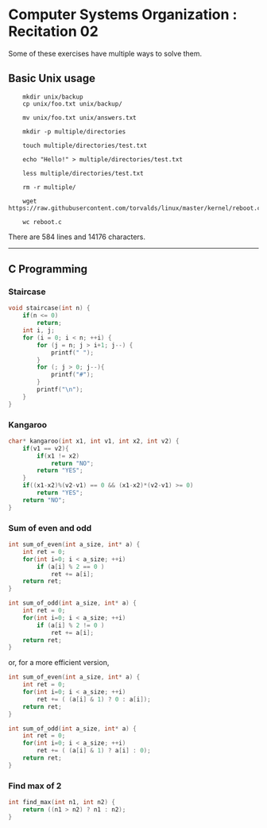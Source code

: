 # Computer Systems Organization : Recitation 02

Some of these exercises have multiple ways to solve them.

## Basic Unix usage

```
    mkdir unix/backup
    cp unix/foo.txt unix/backup/
```

```
    mv unix/foo.txt unix/answers.txt
```

```
    mkdir -p multiple/directories
```

```
    touch multiple/directories/test.txt
```

```
    echo "Hello!" > multiple/directories/test.txt
```

```
    less multiple/directories/test.txt
```

```
    rm -r multiple/
```

```
    wget https://raw.githubusercontent.com/torvalds/linux/master/kernel/reboot.c
```

```
    wc reboot.c
```
There are 584 lines and 14176 characters.

---

## C Programming  

### Staircase
```c
void staircase(int n) {
	if(n <= 0)
	    return;
	int i, j;
	for (i = 0; i < n; ++i) {
	    for (j = n; j > i+1; j--) {
	        printf(" ");
	    }
	    for (; j > 0; j--){
	        printf("#");
	    }
	    printf("\n");     
	}
}
```

### Kangaroo
```c
char* kangaroo(int x1, int v1, int x2, int v2) {
    if(v1 == v2){
        if(x1 != x2)
            return "NO";
        return "YES";
    }
    if((x1-x2)%(v2-v1) == 0 && (x1-x2)*(v2-v1) >= 0)
        return "YES";
    return "NO";
}
```

### Sum of even and odd

```c
int sum_of_even(int a_size, int* a) {
    int ret = 0;
    for(int i=0; i < a_size; ++i)
    	if (a[i] % 2 == 0 ) 
            ret += a[i];
    return ret;
}

int sum_of_odd(int a_size, int* a) {
    int ret = 0;
    for(int i=0; i < a_size; ++i)
    	if (a[i] % 2 != 0 ) 
            ret += a[i];
    return ret;
}
```
or, for a more efficient version,

```c
int sum_of_even(int a_size, int* a) {
    int ret = 0;
    for(int i=0; i < a_size; ++i)
        ret += ( (a[i] & 1) ? 0 : a[i]);
    return ret;
}

int sum_of_odd(int a_size, int* a) {
    int ret = 0;
    for(int i=0; i < a_size; ++i)
        ret += ( (a[i] & 1) ? a[i] : 0);
    return ret;
}
```

### Find max of 2
```c
int find_max(int n1, int n2) {
    return ((n1 > n2) ? n1 : n2);
}
```

